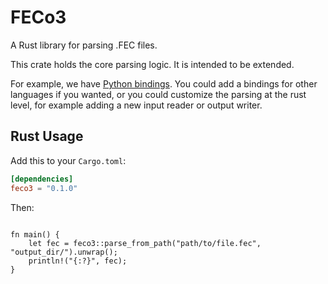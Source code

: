 # FECo3

A Rust library for parsing .FEC files.

This crate holds the core parsing logic. It is intended to be extended.

For example, we have [Python bindings](https://github.com/NickCrews/feco3).
You could add a bindings for other languages if you wanted,
or you could customize the parsing at the rust level, for example
adding a new input reader or output writer.

## Rust Usage

Add this to your `Cargo.toml`:

```toml
[dependencies]
feco3 = "0.1.0"
```

Then:

```rust;

fn main() {
    let fec = feco3::parse_from_path("path/to/file.fec", "output_dir/").unwrap();
    println!("{:?}", fec);
}
```
